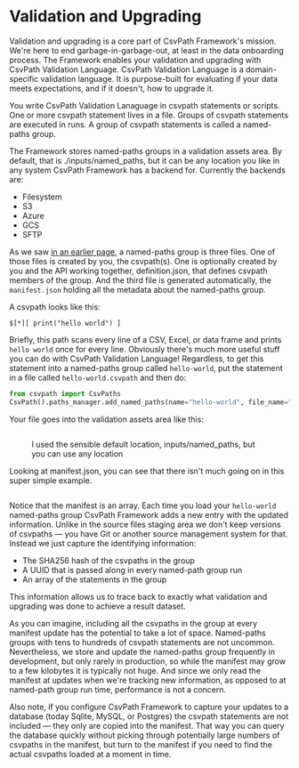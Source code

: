 # Validation and Upgrading

Validation and upgrading is a core part of CsvPath Framework's mission. We're here to end garbage-in-garbage-out, at least in the data onboarding process. The Framework enables your validation and upgrading with CsvPath Validation Language. CsvPath Validation Language is a domain-specific validation language. It is purpose-built for evaluating if your data meets expectations, and if it doesn't, how to upgrade it.&#x20;

You write CsvPath Validation Lanaguage in csvpath statements or scripts. One or more csvpath statement lives in a file. Groups of csvpath statements are executed in runs. A group of csvpath statements is called a named-paths group.&#x20;

The Framework stores named-paths groups in a validation assets area. By default, that is ./inputs/named\_paths, but it can be any location you like in any system CsvPath Framework has a backend for. Currently the backends are:&#x20;

* Filesystem
* S3
* Azure
* GCS
* SFTP

As we saw [in an earlier page](../../the-three-data-spaces/validation-assets.md), a named-paths group is three files. One of those files is created by you, the csvpath(s). One is optionally created by you and the API working together, definition.json, that defines csvpath members of the group. And the third file is generated automatically, the `manifest.json` holding all the metadata about the named-paths group.

A csvpath looks like this:&#x20;

```
$[*][ print("hello world") ]
```

Briefly, this path scans every line of a CSV, Excel, or data frame and prints `hello world` once for every line. Obviously there's much more useful stuff you can do with CsvPath Validation Language! Regardless, to get this statement into a named-paths group called `hello-world`, put the statement in a file called `hello-world.csvpath` and then do:

```python
from csvpath import CsvPaths
CsvPath().paths_manager.add_named_paths(name="hello-world", file_name="./hello-world.csvpath")
```

Your file goes into the validation assets area like this:

<figure><img src="../../../../.gitbook/assets/Screenshot 2025-03-29 at 5.34.52 PM.png" alt=""><figcaption><p>I used the sensible default location, inputs/named_paths, but you can use any location</p></figcaption></figure>

Looking at manifest.json, you can see that there isn't much going on in this super simple example.&#x20;

<figure><img src="../../../../.gitbook/assets/Screenshot 2025-03-29 at 5.41.48 PM.png" alt=""><figcaption></figcaption></figure>

Notice that the manifest is an array. Each time you load your `hello-world` named-paths group CsvPath Framework adds a new entry with the updated information. Unlike in the source files staging area we don't keep versions of csvpaths — you have Git or another source management system for that. Instead we just capture the identifying information:&#x20;

* The SHA256 hash of the csvpaths in the group
* A UUID that is passed along in every named-path group run
* An array of the statements in the group

This information allows us to trace back to exactly what validation and upgrading was done to achieve a result dataset.&#x20;

As you can imagine, including all the csvpaths in the group at every manifest update has the potential to take a lot of space. Named-paths groups with tens to hundreds of csvpath statements are not uncommon. Nevertheless, we store and update the named-paths group frequently in development, but only rarely in production, so while the manifest may grow to a few kilobytes it is typically not huge. And since we only read the manifest at updates when we're tracking new information, as opposed to at named-path group run time,  performance is not a concern. &#x20;

Also note, if you configure CsvPath Framework to capture your updates to a database (today Sqlite, MySQL, or Postgres) the csvpath statements are not included — they only are copied into the manifest. That way you can query the database quickly without picking through potentially large numbers of csvpaths in the manifest, but turn to the manifest if you need to find the actual csvpaths loaded at a moment in time.

